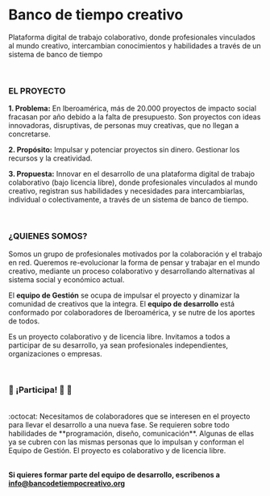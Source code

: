 # Banco de tiempo creativo
Plataforma digital de trabajo colaborativo, donde profesionales vinculados al mundo creativo, intercambian conocimientos y habilidades a través de un sistema de banco de tiempo

<br />

### EL PROYECTO

**1. Problema:**
En Iberoamérica, más de 20.000 proyectos de impacto social fracasan por año debido a la falta de presupuesto. Son proyectos con ideas innovadoras, disruptivas, de personas muy creativas, que no llegan a concretarse.

**2. Propósito:**
Impulsar y potenciar proyectos sin dinero. Gestionar los recursos y la creatividad.

**3. Propuesta:**
Innovar en el desarrollo de una plataforma digital de trabajo colaborativo (bajo licencia libre), donde profesionales vinculados al mundo creativo, registran sus habilidades y necesidades para intercambiarlas, individual o colectivamente, a través de un sistema de banco de tiempo. 

<br />

### ¿QUIENES SOMOS?

Somos un grupo de profesionales motivados por la colaboración y el trabajo en red. Queremos re-evolucionar la forma de pensar y trabajar en el mundo creativo, mediante un proceso colaborativo y desarrollando alternativas al sistema social y económico actual. 


El **equipo de Gestión** se ocupa de impulsar el proyecto y dinamizar la comunidad de creativos que la integra. 
El **equipo de desarrollo** está conformado por colaboradores de Iberoamérica, y se nutre de los aportes de todos. 

Es un proyecto colaborativo y de licencia libre. Invitamos a todos a participar de su desarrollo, ya sean profesionales independientes, organizaciones o empresas. 

<br />

### 💪 ¡Participa! 📢 📢 

<br />
:octocat: Necesitamos de colaboradores que se interesen en el proyecto para llevar el desarrollo a una nueva fase. Se requieren sobre todo habilidades de **programación, diseño, comunicación**. Algunas de ellas ya se cubren con las mismas personas que lo impulsan y conforman el Equipo de Gestión. 
El proyecto es colaborativo y de licencia libre.

<br /> 
<br />

**Si quieres formar parte del equipo de desarrollo, escribenos a info@bancodetiempocreativo.org**
